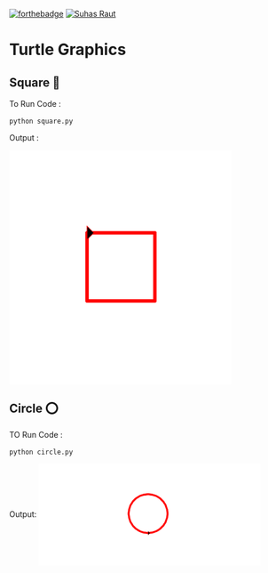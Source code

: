 [![forthebadge](https://forthebadge.com/images/badges/made-with-python.svg)](https://forthebadge.com)
[![Suhas Raut](https://img.shields.io/badge/Made%20By-Suhas%20Raut-%2300C0A3?style=for-the-badge&logo=github&logoColor=00C0A3)](https://github.com/Suhas-Raut)

# Turtle Graphics 

##  Square 🔳

To Run Code : 
```
python square.py
```
Output :

<img align="center" alt="coding" width="400" src="https://github.com/Suhas-Raut/Python-Codes/blob/master/GettingStarted-PythonCodes/Turtle-Graphics/Output1.png">

## Circle ⭕

TO Run Code :
```
python circle.py
```

Output:
<img align="center" alt="coding" width="400" src="https://github.com/Suhas-Raut/Python-Codes/blob/master/GettingStarted-PythonCodes/Turtle-Graphics/Output2.png">

